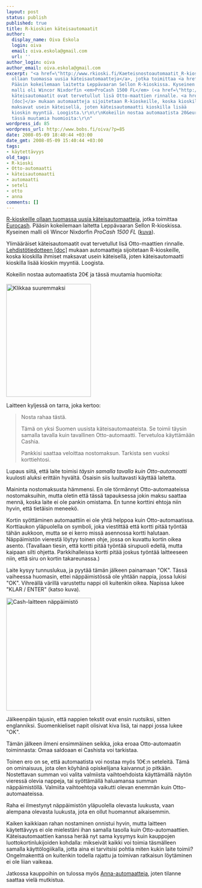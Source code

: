 ```yaml
---
layout: post
status: publish
published: true
title: R-kioskien käteisautomaatit
author:
  display_name: Oiva Eskola
  login: oiva
  email: oiva.eskola@gmail.com
  url: ''
author_login: oiva
author_email: oiva.eskola@gmail.com
excerpt: "<a href=\"http://www.rkioski.fi/Kaeteisnostoautomaatit_R-kiosk.316.0.html\">R-kioskeille
  ollaan tuomassa uusia käteisautomaatteja</a>, jotka toimittaa <a href=\"http://www.eurocash.fi/index.asp\">Eurocash</a>.
  Pääsin kokeilemaan laitetta Leppävaaran Sellon R-kioskissa. Kyseinen
  malli oli Wincor Nixdorfin <em>ProCash 1500 FL</em> (<a href=\"http://www.eurocash.fi/sa_ser_cash_ut.asp\">kuva</a>).\r\n\r\nYlimääräiset
  käteisautomaatit ovat tervetullut lisä Otto-maattien rinnalle. <a href=\"http://www.rkioski.fi/fileadmin/Siirto/Tiedote/Lehdist_tiedote130308.doc\">Lehdistötiedotteen
  [doc]</a> mukaan automaatteja sijoitetaan R-kioskeille, koska kioskilla ihmiset
  maksavat usein käteisellä, joten käteisautomaatti kioskilla lisää
  kioskin myyntiä. Loogista.\r\n\r\nKokeilin nostaa automaatista 20&euro; ja
  tässä muutamia huomioita:\r\n"
wordpress_id: 85
wordpress_url: http://www.bobs.fi/oiva/?p=85
date: 2008-05-09 18:40:44 +03:00
date_gmt: 2008-05-09 15:40:44 +03:00
tags:
- käytettävyys
old_tags:
- R-kioski
- Otto-automaatti
- käteisautomaatti
- automaatti
- seteli
- otto
- anna
comments: []
---
```

<p><a href="http://www.rkioski.fi/Kaeteisnostoautomaatit_R-kiosk.316.0.html">R-kioskeille ollaan tuomassa uusia käteisautomaatteja</a>, jotka toimittaa <a href="http://www.eurocash.fi/index.asp">Eurocash</a>. Pääsin kokeilemaan laitetta Leppävaaran Sellon R-kioskissa. Kyseinen malli oli Wincor Nixdorfin <em>ProCash 1500 FL</em> (<a href="http://www.eurocash.fi/sa_ser_cash_ut.asp">kuva</a>).</p>
<p>Ylimääräiset käteisautomaatit ovat tervetullut lisä Otto-maattien rinnalle. <a href="http://www.rkioski.fi/fileadmin/Siirto/Tiedote/Lehdist_tiedote130308.doc">Lehdistötiedotteen [doc]</a> mukaan automaatteja sijoitetaan R-kioskeille, koska kioskilla ihmiset maksavat usein käteisellä, joten käteisautomaatti kioskilla lisää kioskin myyntiä. Loogista.</p>
<p>Kokeilin nostaa automaatista 20&euro; ja tässä muutamia huomioita:<br />
<a id="more"></a><a id="more-85"></a><br />
<a href="{{ site.baseurl }}/images/2008/05/09052008001.jpg"><img class="alignnone size-medium wp-image-86" title="09052008001" src="{{ site.baseurl }}/images/2008/05/09052008001-225x300.jpg" alt="Klikkaa suuremmaksi" width="225" height="300" /></a></p>
<p>Laitteen kyljessä on tarra, joka kertoo:</p>
<blockquote><p>Nosta rahaa tästä.</p>
<p>Tämä on yksi Suomen uusista käteisautomaateista. Se toimii täysin samalla tavalla kuin tavallinen Otto-automaatti. Tervetuloa käyttämään Cashia.</p>
<p>Pankkisi saattaa veloittaa nostomaksun. Tarkista sen vuoksi korttiehtosi.</p></blockquote>
<p>Lupaus siitä, että laite toimisi <em>täysin samalla tavalla kuin Otto-automaatti</em> kuulosti aluksi erittäin hyvältä. Osaisin siis luultavasti käyttää laitetta.</p>
<p>Maininta nostomaksusta hämmensi. En ole törmännyt Otto-automaateissa nostomaksuihin, mutta oletin että tässä tapauksessa jokin maksu saattaa mennä, koska laite ei ole pankin omistama. En tunne korttini ehtoja niin hyvin, että tietäisin meneekö.</p>
<p>Kortin syöttäminen automaattiin ei ole yhtä helppoa kuin Otto-automaatissa. Korttiaukon yläpuolella on symboli, joka viestittää että kortti pitää työntää tähän aukkoon, mutta se ei kerro missä asennossa kortti halutaan. Näppäimistön vierestä löytyy toinen ohje, jossa on kuvattu kortin oikea asento. (Tavallaan tiesin, että kortti pitää työntää sirupuoli edellä, mutta kaipaan silti ohjetta. Parkkihalleissa kortti pitää joskus työntää laitteeseen niin, että siru on kortin takareunassa.)</p>
<p>Laite kysyy tunnuslukua, ja pyytää tämän jälkeen painamaan "OK".  Tässä vaiheessa huomasin, ettei näppäimistössä ole yhtään nappia, jossa lukisi "OK". Vihreällä värillä varustettu nappi oli kuitenkin oikea. Napissa lukee "KLAR / ENTER" (katso kuva).</p>
<p><a href="{{ site.baseurl }}/images/2008/05/09052008.jpg"><img class="alignnone size-medium wp-image-88" title="Cash-laitteen näppäimistö" src="{{ site.baseurl }}/images/2008/05/09052008-225x300.jpg" alt="Cash-laitteen näppäimistö" width="225" height="300" /></a></p>
<p>Jälkeenpäin tajusin, että nappien tekstit ovat ensin ruotsiksi, sitten englanniksi. Suomenkieliset napit olisivat kiva lisä, tai nappi jossa lukee "OK".</p>
<p>Tämän jälkeen ilmeni ensimmäinen seikka, joka eroaa Otto-automaatin toiminnasta: Omaa saldoaan ei Cashista voi tarkistaa.</p>
<p>Toinen ero on se, että automaatista voi nostaa myös 10&euro;:n seteleitä. Tämä on ominaisuus, jota olen köyhänä opiskelijana kaivannut jo pitkään. Nostettavan summan voi valita valmiista vaihtoehdoista käyttämällä näytön vieressä olevia nappeja, tai syöttämällä haluamansa summan näppäimistöllä. Valmiita vaihtoehtoja vaikutti olevan enemmän kuin Otto-automaateissa.</p>
<p>Raha ei ilmestynyt näppäimistön yläpuolella olevasta luukusta, vaan alempana olevasta luukusta, jota en ollut huomannut aikaisemmin.</p>
<p>Kaiken kaikkiaan rahan nostaminen onnistui hyvin, mutta laitteen käytettävyys ei ole mielestäni ihan samalla tasolla kuin Otto-automaattien. Käteisautomaattien kanssa herää nyt sama kysymys kuin kauppojen luottokortinlukijoiden kohdalla: mikseivät kaikki voi toimia täsmälleen samalla käyttölogiikalla, jotta aina ei tarvitsisi pohtia miten kukin laite toimii? Ongelmakenttä on kuitenkin todella rajattu ja toimivan ratkaisun löytäminen ei ole liian vaikeaa.</p>
<p>Jatkossa kauppoihin on tulossa myös <a href="http://www.turunsanomat.fi/talous/?ts=1,3:1004:0:0,4:4:0:1:2008-03-14,104:4:526070,1:0:0:0:0:0:">Anna-automaatteja</a>, joten tilanne saattaa vielä mutkistua.</p>
